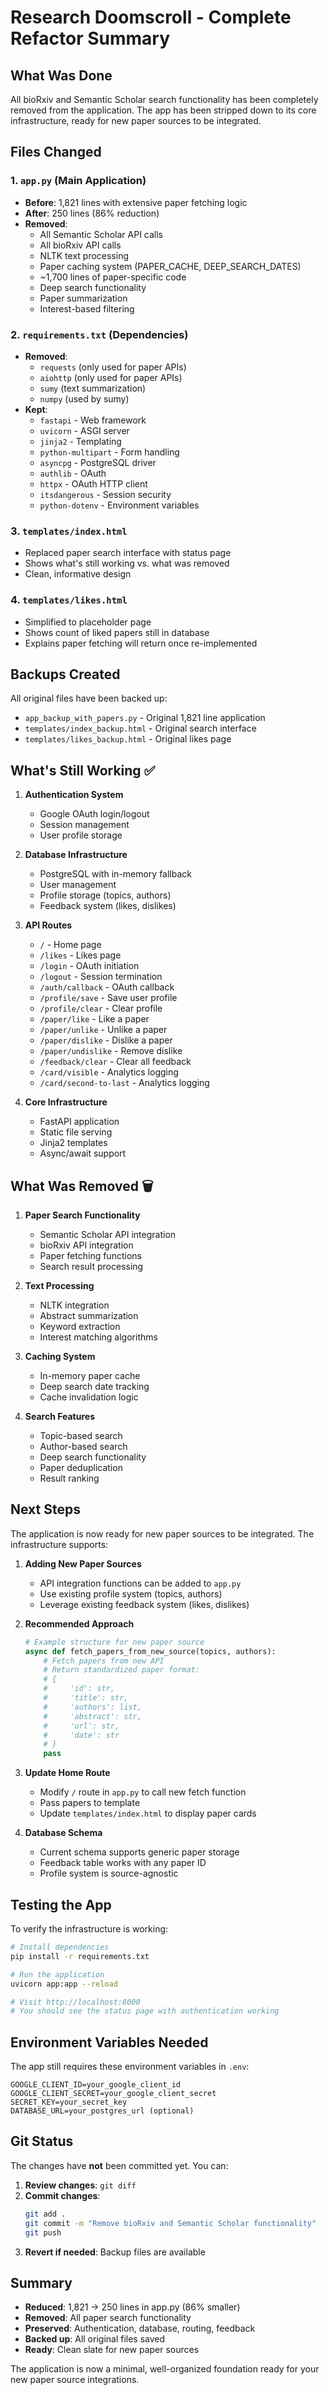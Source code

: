 # Research Doomscroll - Complete Refactor Summary

## What Was Done

All bioRxiv and Semantic Scholar search functionality has been completely removed from the application. The app has been stripped down to its core infrastructure, ready for new paper sources to be integrated.

## Files Changed

### 1. `app.py` (Main Application)
- **Before**: 1,821 lines with extensive paper fetching logic
- **After**: 250 lines (86% reduction)
- **Removed**:
  - All Semantic Scholar API calls
  - All bioRxiv API calls
  - NLTK text processing
  - Paper caching system (PAPER_CACHE, DEEP_SEARCH_DATES)
  - ~1,700 lines of paper-specific code
  - Deep search functionality
  - Paper summarization
  - Interest-based filtering

### 2. `requirements.txt` (Dependencies)
- **Removed**:
  - `requests` (only used for paper APIs)
  - `aiohttp` (only used for paper APIs)
  - `sumy` (text summarization)
  - `numpy` (used by sumy)
- **Kept**:
  - `fastapi` - Web framework
  - `uvicorn` - ASGI server
  - `jinja2` - Templating
  - `python-multipart` - Form handling
  - `asyncpg` - PostgreSQL driver
  - `authlib` - OAuth
  - `httpx` - OAuth HTTP client
  - `itsdangerous` - Session security
  - `python-dotenv` - Environment variables

### 3. `templates/index.html`
- Replaced paper search interface with status page
- Shows what's still working vs. what was removed
- Clean, informative design

### 4. `templates/likes.html`
- Simplified to placeholder page
- Shows count of liked papers still in database
- Explains paper fetching will return once re-implemented

## Backups Created

All original files have been backed up:
- `app_backup_with_papers.py` - Original 1,821 line application
- `templates/index_backup.html` - Original search interface
- `templates/likes_backup.html` - Original likes page

## What's Still Working ✅

1. **Authentication System**
   - Google OAuth login/logout
   - Session management
   - User profile storage

2. **Database Infrastructure**
   - PostgreSQL with in-memory fallback
   - User management
   - Profile storage (topics, authors)
   - Feedback system (likes, dislikes)

3. **API Routes**
   - `/` - Home page
   - `/likes` - Likes page
   - `/login` - OAuth initiation
   - `/logout` - Session termination
   - `/auth/callback` - OAuth callback
   - `/profile/save` - Save user profile
   - `/profile/clear` - Clear profile
   - `/paper/like` - Like a paper
   - `/paper/unlike` - Unlike a paper
   - `/paper/dislike` - Dislike a paper
   - `/paper/undislike` - Remove dislike
   - `/feedback/clear` - Clear all feedback
   - `/card/visible` - Analytics logging
   - `/card/second-to-last` - Analytics logging

4. **Core Infrastructure**
   - FastAPI application
   - Static file serving
   - Jinja2 templates
   - Async/await support

## What Was Removed 🗑️

1. **Paper Search Functionality**
   - Semantic Scholar API integration
   - bioRxiv API integration
   - Paper fetching functions
   - Search result processing

2. **Text Processing**
   - NLTK integration
   - Abstract summarization
   - Keyword extraction
   - Interest matching algorithms

3. **Caching System**
   - In-memory paper cache
   - Deep search date tracking
   - Cache invalidation logic

4. **Search Features**
   - Topic-based search
   - Author-based search
   - Deep search functionality
   - Paper deduplication
   - Result ranking

## Next Steps

The application is now ready for new paper sources to be integrated. The infrastructure supports:

1. **Adding New Paper Sources**
   - API integration functions can be added to `app.py`
   - Use existing profile system (topics, authors)
   - Leverage existing feedback system (likes, dislikes)

2. **Recommended Approach**
   ```python
   # Example structure for new paper source
   async def fetch_papers_from_new_source(topics, authors):
       # Fetch papers from new API
       # Return standardized paper format:
       # {
       #     'id': str,
       #     'title': str,
       #     'authors': list,
       #     'abstract': str,
       #     'url': str,
       #     'date': str
       # }
       pass
   ```

3. **Update Home Route**
   - Modify `/` route in `app.py` to call new fetch function
   - Pass papers to template
   - Update `templates/index.html` to display paper cards

4. **Database Schema**
   - Current schema supports generic paper storage
   - Feedback table works with any paper ID
   - Profile system is source-agnostic

## Testing the App

To verify the infrastructure is working:

```bash
# Install dependencies
pip install -r requirements.txt

# Run the application
uvicorn app:app --reload

# Visit http://localhost:8000
# You should see the status page with authentication working
```

## Environment Variables Needed

The app still requires these environment variables in `.env`:
```
GOOGLE_CLIENT_ID=your_google_client_id
GOOGLE_CLIENT_SECRET=your_google_client_secret
SECRET_KEY=your_secret_key
DATABASE_URL=your_postgres_url (optional)
```

## Git Status

The changes have **not** been committed yet. You can:

1. **Review changes**: `git diff`
2. **Commit changes**: 
   ```bash
   git add .
   git commit -m "Remove bioRxiv and Semantic Scholar functionality"
   git push
   ```
3. **Revert if needed**: Backup files are available

## Summary

- **Reduced**: 1,821 → 250 lines in app.py (86% smaller)
- **Removed**: All paper search functionality
- **Preserved**: Authentication, database, routing, feedback
- **Backed up**: All original files saved
- **Ready**: Clean slate for new paper sources

The application is now a minimal, well-organized foundation ready for your new paper source integrations.
